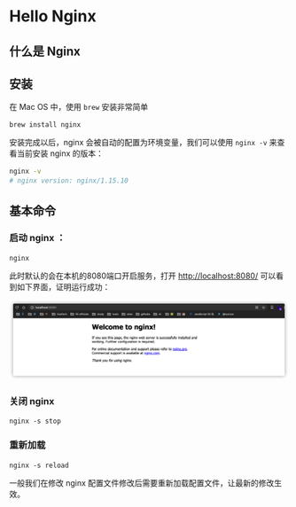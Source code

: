 # Hello Nginx

## 什么是 Nginx

## 安装

在 Mac OS 中，使用 `brew` 安装非常简单
```
brew install nginx
```

安装完成以后，nginx 会被自动的配置为环境变量，我们可以使用 `nginx -v` 来查看当前安装 nginx 的版本：

```bash
nginx -v
# nginx version: nginx/1.15.10
```

## 基本命令

### 启动 nginx ：

```
nginx
```

此时默认的会在本机的8080端口开启服务，打开 [http://localhost:8080/](http://localhost:8080/) 可以看到如下界面，证明运行成功：

![hello nginx](../images/nginx-hello.png)

### 关闭 nginx

```
nginx -s stop
```

### 重新加载

```
nginx -s reload
```

一般我们在修改 nginx 配置文件修改后需要重新加载配置文件，让最新的修改生效。